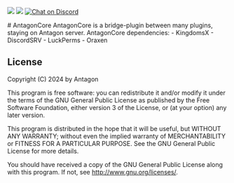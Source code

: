 <p align="left">
    <a href="https://www.gnu.org/licenses/gpl-3.0" alt=GPLv3>
        <img src="https://img.shields.io/badge/License-GPLv3-blue.svg" /></a>
    <a href="https://github.com/Aquobus/AntagonCore/pulse" alt="Activity">
        <img src="https://img.shields.io/github/commit-activity/m/Aquobus/AntagonCore?color=dark-green" /></a>
    <a href="https://discord.gg/5tQ5PqKet6">
        <img src="https://img.shields.io/discord/946499645020979210?logo=discord&logoColor=white"
            alt="Chat on Discord"></a>
</p>
# AntagonCore
AntagonCore is a bridge-plugin between many plugins, staying on Antagon server.
AntagonCore dependencies:
- KingdomsX
- DiscordSRV
- LuckPerms
- Oraxen

## License
Copyright (C) 2024 by Antagon

This program is free software: you can redistribute it and/or modify
it under the terms of the GNU General Public License as published by
the Free Software Foundation, either version 3 of the License, or
(at your option) any later version.

This program is distributed in the hope that it will be useful,
but WITHOUT ANY WARRANTY; without even the implied warranty of
MERCHANTABILITY or FITNESS FOR A PARTICULAR PURPOSE.  See the
GNU General Public License for more details.

You should have received a copy of the GNU General Public License
along with this program.  If not, see <http://www.gnu.org/licenses/>.
